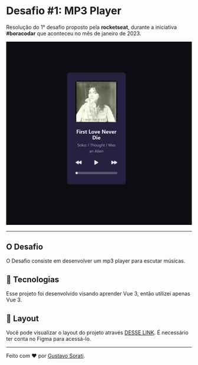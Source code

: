# Desafio #1: MP3 Player

Resolução do 1° desafio proposto pela **rocketseat**, durante a iniciativa **#boracodar** que aconteceu no mês de janeiro de 2023.

![Projeto Resolução](_docs/capa.JPG)

---

## O Desafio

O Desafio consiste em desenvolver um mp3 player  para escutar músicas.

## 🚀 Tecnologias

Esse projeto foi desenvolvido visando aprender Vue 3, então utilizei apenas Vue 3.

## 🔖 Layout

Você pode visualizar o layout do projeto através [DESSE LINK](https://www.figma.com/file/RPfBJtFAqGR7Q69G9Yb0MJ/%23boraCodar---Desafio-1?node-id=0-1&t=CbLIxxuc1N5BU3cR-0). É necessário ter conta no Figma para acessá-lo.

---

Feito com ❤️ por [Gustavo Sorati](https://github.com/gustavo-sorati). 
